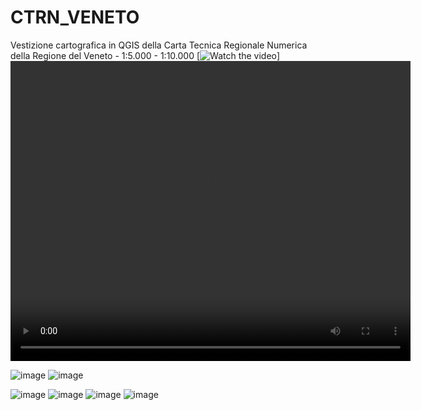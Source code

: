 # CTRN_VENETO
Vestizione cartografica in QGIS della Carta Tecnica Regionale Numerica della Regione del Veneto - 1:5.000 - 1:10.000
[![Watch the video](https://github.com/bettellam/CTRN_VENETO/assets/23143342/085b0e41-857a-49e8-86d5-9f506e812e21)]<video width="640" height="480" autoplay>
  <source src="https://github.com/bettellam/CTRN_VENETO/raw/main/gpkg_GBO_ETRF2000U32_r.mp4" type="video/mp4">Demo...</video>

![image](https://github.com/bettellam/CTRN_VENETO/assets/23143342/0c193853-091f-41d3-84f9-60298266745a)
![image](https://github.com/bettellam/CTRN_VENETO/assets/23143342/95e50a68-958c-4e11-a133-c5a5c83c6203)

![image](https://github.com/bettellam/CTRN_VENETO/assets/23143342/46241a30-cdba-4b8b-88ac-db001155ef6d)
![image](https://github.com/bettellam/CTRN_VENETO/assets/23143342/309ccf70-fa1b-4cb3-90c0-63da65c99479)
![image](https://github.com/bettellam/CTRN_VENETO/assets/23143342/a9ce744e-0a4d-41b2-ba0e-bef03c8d4b1c)
![image](https://github.com/bettellam/CTRN_VENETO/assets/23143342/daf33fd5-25fa-4634-9297-fa434e1d340d)




